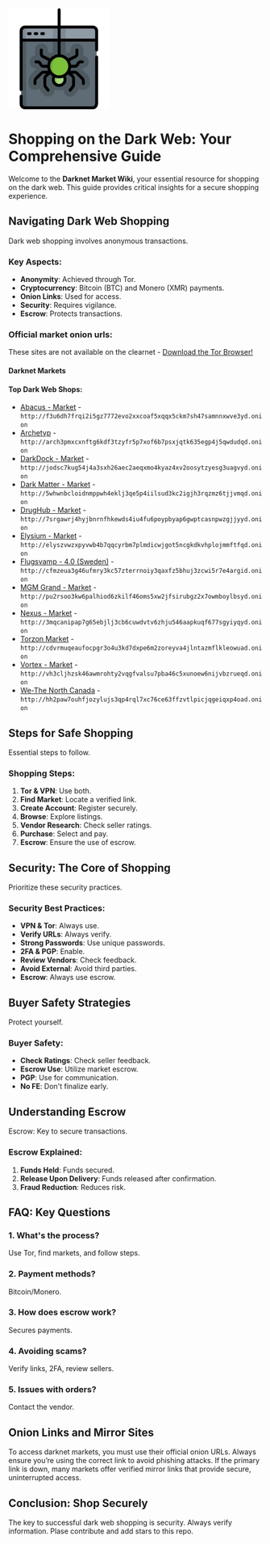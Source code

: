 <img src="/themes/print.webp" width="200">

# Shopping on the Dark Web: Your Comprehensive Guide

Welcome to the **Darknet Market Wiki**, your essential resource for shopping on the dark web. This guide provides critical insights for a secure shopping experience.

## Navigating Dark Web Shopping

Dark web shopping involves anonymous transactions.

### Key Aspects:
*   **Anonymity**: Achieved through Tor.
*   **Cryptocurrency**: Bitcoin (BTC) and Monero (XMR) payments.
*   **Onion Links**: Used for access.
*   **Security**: Requires vigilance.
*   **Escrow**: Protects transactions.

### Official market onion urls:
These sites are not available on the clearnet - [Download the Tor Browser!](https://www.torproject.org/download/)

#### Darknet Markets

#### Top Dark Web Shops:

*   [Abacus - Market](http://f3u6dh7frqi2i5gz7772evo2xxcoaf5xqqx5ckm7sh47samnnxwve3yd.onion) - `http://f3u6dh7frqi2i5gz7772evo2xxcoaf5xqqx5ckm7sh47samnnxwve3yd.onion`
*   [Archetyp](@archetyp) - `http://arch3pmxcxnftg6kdf3tzyfr5p7xof6b7psxjqtk635egp4j5qwdudqd.onion`
*   [DarkDock - Market](http://jodsc7kug54j4a3sxh26aec2aeqxmo4kyaz4xv2oosytzyesg3uagvyd.onion) - `http://jodsc7kug54j4a3sxh26aec2aeqxmo4kyaz4xv2oosytzyesg3uagvyd.onion`
*   [Dark Matter - Market](http://5whwnbcloidnmppwh4eklj3qe5p4iilsud3kc2igjh3rqzmz6tjjvmqd.onion) - `http://5whwnbcloidnmppwh4eklj3qe5p4iilsud3kc2igjh3rqzmz6tjjvmqd.onion`
*   [DrugHub - Market](http://7srgawrj4hyjbnrnfhkewds4iu4fu6poypbyap6gwptcasnpwzgjjyyd.onion) - `http://7srgawrj4hyjbnrnfhkewds4iu4fu6poypbyap6gwptcasnpwzgjjyyd.onion`
*   [Elysium - Market](http://elyszvwzxpyvwb4b7qqcyrbm7plmdicwjgot5ncgkdkvhplojmmftfqd.onion) - `http://elyszvwzxpyvwb4b7qqcyrbm7plmdicwjgot5ncgkdkvhplojmmftfqd.onion`
*   [Flugsvamp - 4.0 (Sweden)](http://cfmzeua3g46ufmry3kc57zterrnoiy3qaxfz5bhuj3zcwi5r7e4argid.onion) - `http://cfmzeua3g46ufmry3kc57zterrnoiy3qaxfz5bhuj3zcwi5r7e4argid.onion`
*   [MGM Grand - Market](http://pu2rsoo3kw6palhiod6zkilf46oms5xw2jfsirubgz2x7owmboylbsyd.onion) - `http://pu2rsoo3kw6palhiod6zkilf46oms5xw2jfsirubgz2x7owmboylbsyd.onion`
*   [Nexus - Market](http://3mqcanipap7g65ebjlj3cb6cuwdvtv6zhju546aapkuqf677sgyiyqyd.onion) - `http://3mqcanipap7g65ebjlj3cb6cuwdvtv6zhju546aapkuqf677sgyiyqyd.onion`
*   [Torzon Market](http://cdvrmuqeaufocpgr3o4u3kd7dxpe6m2zoreyva4jlntazmflkleowuad.onion) - `http://cdvrmuqeaufocpgr3o4u3kd7dxpe6m2zoreyva4jlntazmflkleowuad.onion`
*   [Vortex - Market](http://vh3cljhzsk46awmrohty2vqgfvalsu7pba46c5xunoew6nijvbzrueqd.onion) - `http://vh3cljhzsk46awmrohty2vqgfvalsu7pba46c5xunoew6nijvbzrueqd.onion`
*   [We-The North Canada](http://hh2paw7ouhfjozylujs3qp4rql7xc76ce63ffzvtlpicjqgeiqxp4oad.onion) - `http://hh2paw7ouhfjozylujs3qp4rql7xc76ce63ffzvtlpicjqgeiqxp4oad.onion`


## Steps for Safe Shopping

Essential steps to follow.

### Shopping Steps:
1.  **Tor & VPN**: Use both.
2.  **Find Market**: Locate a verified link.
3.  **Create Account**: Register securely.
4.  **Browse**: Explore listings.
5.  **Vendor Research**: Check seller ratings.
6.  **Purchase**: Select and pay.
7.  **Escrow**: Ensure the use of escrow.

## Security: The Core of Shopping

Prioritize these security practices.

### Security Best Practices:
*   **VPN & Tor**: Always use.
*   **Verify URLs**: Always verify.
*   **Strong Passwords**: Use unique passwords.
*   **2FA & PGP**: Enable.
*   **Review Vendors**: Check feedback.
*   **Avoid External**: Avoid third parties.
*   **Escrow**: Always use escrow.

## Buyer Safety Strategies

Protect yourself.

### Buyer Safety:
*   **Check Ratings**: Check seller feedback.
*   **Escrow Use**: Utilize market escrow.
*   **PGP**: Use for communication.
*   **No FE**: Don't finalize early.

## Understanding Escrow

Escrow: Key to secure transactions.

### Escrow Explained:
1.  **Funds Held**: Funds secured.
2.  **Release Upon Delivery**: Funds released after confirmation.
3.  **Fraud Reduction**: Reduces risk.

## FAQ: Key Questions

### 1. What's the process?
Use Tor, find markets, and follow steps.

### 2. Payment methods?
Bitcoin/Monero.

### 3. How does escrow work?
Secures payments.

### 4. Avoiding scams?
Verify links, 2FA, review sellers.

### 5. Issues with orders?
Contact the vendor.

## Onion Links and Mirror Sites

To access darknet markets, you must use their official onion URLs. Always ensure you’re using the correct link to avoid phishing attacks. If the primary link is down, many markets offer verified mirror links that provide secure, uninterrupted access.

## Conclusion: Shop Securely

The key to successful dark web shopping is security. Always verify information.
Plase contribute and add stars to this repo.